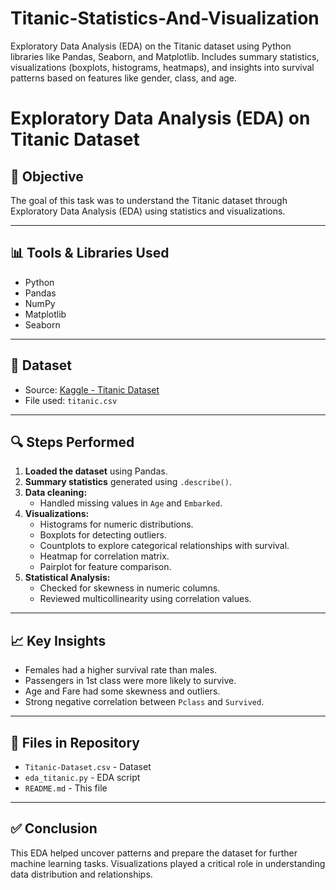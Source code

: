 # Titanic-Statistics-And-Visualization
Exploratory Data Analysis (EDA) on the Titanic dataset using Python libraries like Pandas, Seaborn, and Matplotlib. Includes summary statistics, visualizations (boxplots, histograms, heatmaps), and insights into survival patterns based on features like gender, class, and age.
# Exploratory Data Analysis (EDA) on Titanic Dataset

## 📌 Objective
The goal of this task was to understand the Titanic dataset through Exploratory Data Analysis (EDA) using statistics and visualizations.

---

## 📊 Tools & Libraries Used
- Python
- Pandas
- NumPy
- Matplotlib
- Seaborn

---

## 📁 Dataset
- Source: [Kaggle - Titanic Dataset](https://www.kaggle.com/datasets/yasserh/titanic-dataset)
- File used: `titanic.csv`

---

## 🔍 Steps Performed

1. **Loaded the dataset** using Pandas.
2. **Summary statistics** generated using `.describe()`.
3. **Data cleaning:**
   - Handled missing values in `Age` and `Embarked`.
4. **Visualizations:**
   - Histograms for numeric distributions.
   - Boxplots for detecting outliers.
   - Countplots to explore categorical relationships with survival.
   - Heatmap for correlation matrix.
   - Pairplot for feature comparison.
5. **Statistical Analysis:**
   - Checked for skewness in numeric columns.
   - Reviewed multicollinearity using correlation values.

---

## 📈 Key Insights

- Females had a higher survival rate than males.
- Passengers in 1st class were more likely to survive.
- Age and Fare had some skewness and outliers.
- Strong negative correlation between `Pclass` and `Survived`.

---

## 📂 Files in Repository

- `Titanic-Dataset.csv` - Dataset
- `eda_titanic.py` - EDA script
- `README.md` - This file

---

## ✅ Conclusion
This EDA helped uncover patterns and prepare the dataset for further machine learning tasks. Visualizations played a critical role in understanding data distribution and relationships.

